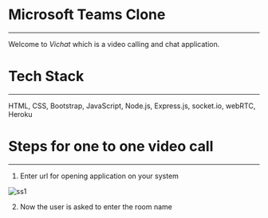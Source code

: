 # Microsoft Teams Clone
***
Welcome to *Vichat* which is a video calling and chat application.

# Tech Stack
***
HTML, CSS, Bootstrap, JavaScript, Node.js, Express.js, socket.io, webRTC, Heroku

# Steps for one to one video call
***
1. Enter url for opening application on your system

![ss1](https://user-images.githubusercontent.com/64426164/125456119-140f1367-c2fa-4b82-9caa-8b1037ad5816.PNG)

2. Now the user is asked to enter the room name


